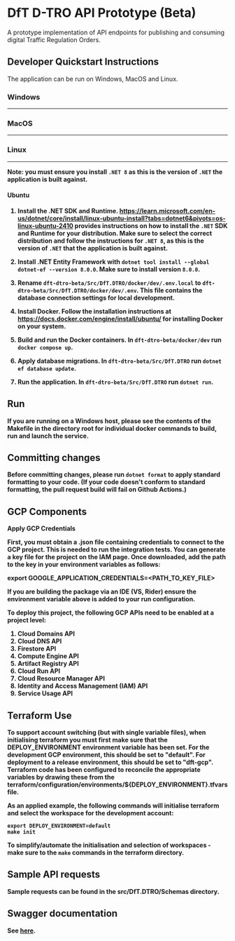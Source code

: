 # DfT D-TRO API Prototype (Beta)

A prototype implementation of API endpoints for publishing and consuming digital Traffic Regulation Orders.

## Developer Quickstart Instructions

The application can be run on Windows, MacOS and Linux.

### Windows
---

### MacOS
---

### Linux
---

<b>Note: you must ensure you install `.NET 8` as this is the version of `.NET` the application is built against.

#### Ubuntu

1. Install the .NET SDK and Runtime. https://learn.microsoft.com/en-us/dotnet/core/install/linux-ubuntu-install?tabs=dotnet6&pivots=os-linux-ubuntu-2410 provides instructions on how to install the `.NET` SDK and Runtime for your distribution. Make sure to select the correct distribution and follow the instructions for `.NET 8`, as this is the version of `.NET` that the application is built against.

2. Install .NET Entity Framework with `dotnet tool install --global dotnet-ef --version 8.0.0`. Make sure to install version `8.0.0`.

3. Rename `dft-dtro-beta/Src/DfT.DTRO/docker/dev/.env.local` to `dft-dtro-beta/Src/DfT.DTRO/docker/dev/.env`. This file contains the database connection settings for local development.

4. Install Docker. Follow the installation instructions at https://docs.docker.com/engine/install/ubuntu/ for installing Docker on your system.

5. Build and run the Docker containers. In `dft-dtro-beta/docker/dev` run `docker compose up`.

6. Apply database migrations. In `dft-dtro-beta/Src/DfT.DTRO` run `dotnet ef database update`.

7. Run the application. In `dft-dtro-beta/Src/DfT.DTRO` run `dotnet run`.


## Run

If you are running on a Windows host, please see the contents of the Makefile in the directory root for individual docker commands to build, run and launch the service.

## Committing changes

Before committing changes, please run `dotnet format` to apply standard formatting to your code. (If your code doesn't conform to standard formatting, the pull request build will fail on Github Actions.)

## GCP Components

Apply GCP Credentials

First, you must obtain a .json file containing credentials to connect to the GCP project. This is needed to run the integration tests. You can generate a key file for the project on the IAM page. Once downloaded, add the path to the key in your environment variables as follows:

export GOOGLE_APPLICATION_CREDENTIALS=<PATH_TO_KEY_FILE>

If you are building the package via an IDE (VS, Rider) ensure the environment variable above is added to your run configuration.

To deploy this project, the following GCP APIs need to be enabled at a project level:

1. Cloud Domains API
1. Cloud DNS API
1. Firestore API
1. Compute Engine API
1. Artifact Registry API
1. Cloud Run API
1. Cloud Resource Manager API
1. Identity and Access Management (IAM) API
1. Service Usage API


## Terraform Use

To support account switching (but with single variable files), when initialising terraform you must first make sure that the DEPLOY_ENVIRONMENT environment variable has been set. For the development GCP environment, this should be set to "default". For deployment to a release environment, this should be set to "dft-gcp". Terraform code has been configured to reconcile the appropriate variables by drawing these from the terraform/configuration/environments/${DEPLOY_ENVIRONMENT}.tfvars file.

As an applied example, the following commands will initialise terraform and select the workspace for the development account:

```
export DEPLOY_ENVIRONMENT=default
make init
```

To simplify/automate the initialisation and selection of workspaces - make sure to the `make` commands in the terraform directory.

## Sample API requests

Sample requests can be found in the src/DfT.DTRO/Schemas directory.

## Swagger documentation

See [here](https://localhost:5001/index.html).
